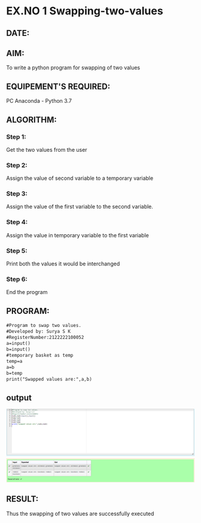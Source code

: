 # EX.NO 1 Swapping-two-values
## DATE:
## AIM:
To write a python program for swapping of two values
## EQUIPEMENT'S REQUIRED: 
PC
Anaconda - Python 3.7
## ALGORITHM: 
### Step 1:
Get the two values from the user
### Step 2: 
Assign the value of second variable to a temporary variable 
### Step 3: 
Assign the value of the first variable to the second variable.
### Step 4:  
Assign the value in temporary variable to the first variable
### Step 5: 
Print both the values it would be interchanged
### Step 6: 
End the program
## PROGRAM:
```
#Program to swap two values.
#Developed by: Surya S K 
#RegisterNumber:2122222100052
a=input()
b=input()
#temporary basket as temp
temp=a
a=b
b=temp
print("Swapped values are:",a,b)
```
## output
![GitHub Logo](sur.png)


## RESULT:
Thus the swapping of two values are successfully executed



